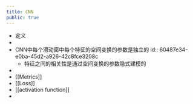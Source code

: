 ```yaml
---
title: CNN
public: true
---
```


- 定义
-
- CNN中每个滑动窗中每个特征的空间变换的参数是独立的
  id:: 60487e34-e0ba-45d2-a926-42c8fce3208c
    - 特征之间的相关性是通过空间变换的参数隐式建模的
-
- [[Metrics]]
- [[Loss]]
- [[activation function]]
-